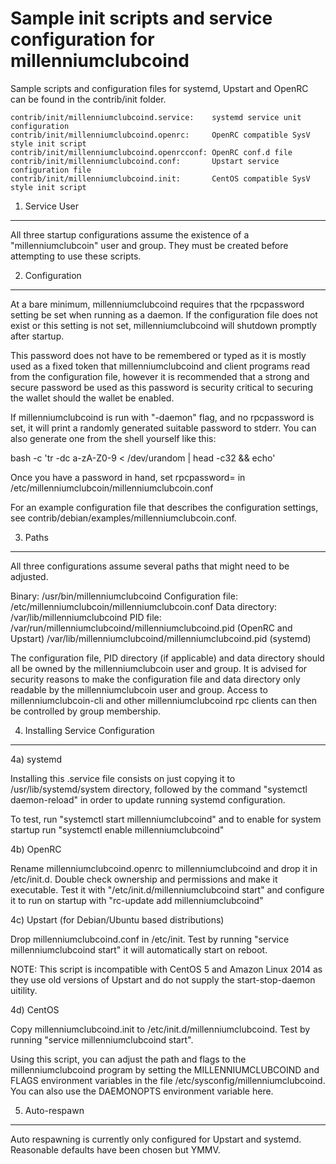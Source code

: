 Sample init scripts and service configuration for millenniumclubcoind
==========================================================

Sample scripts and configuration files for systemd, Upstart and OpenRC
can be found in the contrib/init folder.

    contrib/init/millenniumclubcoind.service:    systemd service unit configuration
    contrib/init/millenniumclubcoind.openrc:     OpenRC compatible SysV style init script
    contrib/init/millenniumclubcoind.openrcconf: OpenRC conf.d file
    contrib/init/millenniumclubcoind.conf:       Upstart service configuration file
    contrib/init/millenniumclubcoind.init:       CentOS compatible SysV style init script

1. Service User
---------------------------------

All three startup configurations assume the existence of a "millenniumclubcoin" user
and group.  They must be created before attempting to use these scripts.

2. Configuration
---------------------------------

At a bare minimum, millenniumclubcoind requires that the rpcpassword setting be set
when running as a daemon.  If the configuration file does not exist or this
setting is not set, millenniumclubcoind will shutdown promptly after startup.

This password does not have to be remembered or typed as it is mostly used
as a fixed token that millenniumclubcoind and client programs read from the configuration
file, however it is recommended that a strong and secure password be used
as this password is security critical to securing the wallet should the
wallet be enabled.

If millenniumclubcoind is run with "-daemon" flag, and no rpcpassword is set, it will
print a randomly generated suitable password to stderr.  You can also
generate one from the shell yourself like this:

bash -c 'tr -dc a-zA-Z0-9 < /dev/urandom | head -c32 && echo'

Once you have a password in hand, set rpcpassword= in /etc/millenniumclubcoin/millenniumclubcoin.conf

For an example configuration file that describes the configuration settings,
see contrib/debian/examples/millenniumclubcoin.conf.

3. Paths
---------------------------------

All three configurations assume several paths that might need to be adjusted.

Binary:              /usr/bin/millenniumclubcoind
Configuration file:  /etc/millenniumclubcoin/millenniumclubcoin.conf
Data directory:      /var/lib/millenniumclubcoind
PID file:            /var/run/millenniumclubcoind/millenniumclubcoind.pid (OpenRC and Upstart)
                     /var/lib/millenniumclubcoind/millenniumclubcoind.pid (systemd)

The configuration file, PID directory (if applicable) and data directory
should all be owned by the millenniumclubcoin user and group.  It is advised for security
reasons to make the configuration file and data directory only readable by the
millenniumclubcoin user and group.  Access to millenniumclubcoin-cli and other millenniumclubcoind rpc clients
can then be controlled by group membership.

4. Installing Service Configuration
-----------------------------------

4a) systemd

Installing this .service file consists on just copying it to
/usr/lib/systemd/system directory, followed by the command
"systemctl daemon-reload" in order to update running systemd configuration.

To test, run "systemctl start millenniumclubcoind" and to enable for system startup run
"systemctl enable millenniumclubcoind"

4b) OpenRC

Rename millenniumclubcoind.openrc to millenniumclubcoind and drop it in /etc/init.d.  Double
check ownership and permissions and make it executable.  Test it with
"/etc/init.d/millenniumclubcoind start" and configure it to run on startup with
"rc-update add millenniumclubcoind"

4c) Upstart (for Debian/Ubuntu based distributions)

Drop millenniumclubcoind.conf in /etc/init.  Test by running "service millenniumclubcoind start"
it will automatically start on reboot.

NOTE: This script is incompatible with CentOS 5 and Amazon Linux 2014 as they
use old versions of Upstart and do not supply the start-stop-daemon uitility.

4d) CentOS

Copy millenniumclubcoind.init to /etc/init.d/millenniumclubcoind. Test by running "service millenniumclubcoind start".

Using this script, you can adjust the path and flags to the millenniumclubcoind program by
setting the MILLENNIUMCLUBCOIND and FLAGS environment variables in the file
/etc/sysconfig/millenniumclubcoind. You can also use the DAEMONOPTS environment variable here.

5. Auto-respawn
-----------------------------------

Auto respawning is currently only configured for Upstart and systemd.
Reasonable defaults have been chosen but YMMV.
